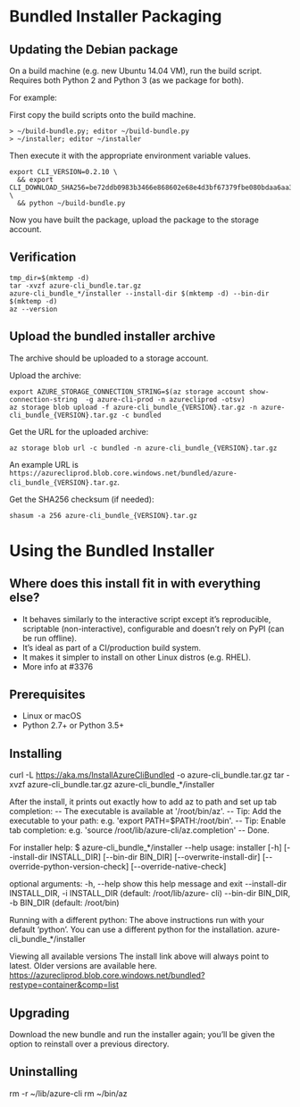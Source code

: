Bundled Installer Packaging
===========================


Updating the Debian package
---------------------------

On a build machine (e.g. new Ubuntu 14.04 VM), run the build script.
Requires both Python 2 and Python 3 (as we package for both).

For example:

First copy the build scripts onto the build machine.
```
> ~/build-bundle.py; editor ~/build-bundle.py
> ~/installer; editor ~/installer
```

Then execute it with the appropriate environment variable values.
```
export CLI_VERSION=0.2.10 \
  && export CLI_DOWNLOAD_SHA256=be72ddb0983b3466e868602e68e4d3bf67379fbe080bdaa6aa321c03f9bcce48 \
  && python ~/build-bundle.py
```

Now you have built the package, upload the package to the storage account.


Verification
------------

```
tmp_dir=$(mktemp -d)
tar -xvzf azure-cli_bundle.tar.gz
azure-cli_bundle_*/installer --install-dir $(mktemp -d) --bin-dir $(mktemp -d)
az --version
```

Upload the bundled installer archive
------------------------------------

The archive should be uploaded to a storage account.

Upload the archive:
```
export AZURE_STORAGE_CONNECTION_STRING=$(az storage account show-connection-string  -g azure-cli-prod -n azurecliprod -otsv)
az storage blob upload -f azure-cli_bundle_{VERSION}.tar.gz -n azure-cli_bundle_{VERSION}.tar.gz -c bundled
```

Get the URL for the uploaded archive:
```
az storage blob url -c bundled -n azure-cli_bundle_{VERSION}.tar.gz
```

An example URL is `https://azurecliprod.blob.core.windows.net/bundled/azure-cli_bundle_{VERSION}.tar.gz`.

Get the SHA256 checksum (if needed):
```
shasum -a 256 azure-cli_bundle_{VERSION}.tar.gz
```

Using the Bundled Installer
===========================
Where does this install fit in with everything else?
----------------------------------------------------
- It behaves similarly to the interactive script except it’s reproducible, scriptable (non-interactive), configurable and doesn’t rely on PyPI (can be run offline).
- It’s ideal as part of a CI/production build system.
- It makes it simpler to install on other Linux distros (e.g. RHEL).
- More info at #3376
 
Prerequisites
-------------
- Linux or macOS
- Python 2.7+ or Python 3.5+
 
Installing
----------
curl -L https://aka.ms/InstallAzureCliBundled -o azure-cli_bundle.tar.gz
tar -xvzf azure-cli_bundle.tar.gz
azure-cli_bundle_*/installer
 
After the install, it prints out exactly how to add az to path and set up tab completion:
-- The executable is available at '/root/bin/az'.
-- Tip: Add the executable to your path: e.g. 'export PATH=$PATH:/root/bin'.
-- Tip: Enable tab completion: e.g. 'source /root/lib/azure-cli/az.completion'
-- Done.
 
For installer help:
$ azure-cli_bundle_*/installer --help
usage: installer [-h] [--install-dir INSTALL_DIR] [--bin-dir BIN_DIR]
                 [--overwrite-install-dir] [--override-python-version-check]
                 [--override-native-check]
 
optional arguments:
  -h, --help            show this help message and exit
  --install-dir INSTALL_DIR, -i INSTALL_DIR
                        <snippet-removed> (default: /root/lib/azure-
                        cli)
  --bin-dir BIN_DIR, -b BIN_DIR
                        <snippet-removed> (default: /root/bin)
 
Running with a different python:
The above instructions run with your default ‘python’. You can use a different python for the installation.
<path-to-python> azure-cli_bundle_*/installer
 
Viewing all available versions
The install link above will always point to latest.
Older versions are available here.
https://azurecliprod.blob.core.windows.net/bundled?restype=container&comp=list
 
Upgrading
---------
Download the new bundle and run the installer again; you’ll be given the option to reinstall over a previous directory.
 
Uninstalling
------------
rm -r ~/lib/azure-cli
rm ~/bin/az
 